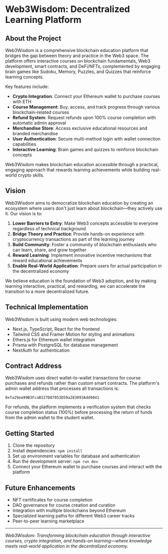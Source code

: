 # Web3Wisdom: Decentralized Learning Platform

## About the Project

Web3Wisdom is a comprehensive blockchain education platform that bridges the gap between theory and practice in the Web3 space. The platform offers interactive courses on blockchain fundamentals, Web3 development, smart contracts, and DeFi/NFTs, complemented by engaging brain games like Sudoku, Memory, Puzzles, and Quizzes that reinforce learning concepts.

Key features include:
- **Crypto Integration**: Connect your Ethereum wallet to purchase courses with ETH
- **Course Management**: Buy, access, and track progress through various blockchain-related courses
- **Refund System**: Request refunds upon 100% course completion with automatic admin approval
- **Merchandise Store**: Access exclusive educational resources and branded merchandise
- **User Authentication**: Secure multi-method login with wallet connection capabilities
- **Interactive Learning**: Brain games and quizzes to reinforce blockchain concepts

Web3Wisdom makes blockchain education accessible through a practical, engaging approach that rewards learning achievements while building real-world crypto skills.

## Vision

Web3Wisdom aims to democratize blockchain education by creating an ecosystem where users don't just learn about blockchain—they actively use it. Our vision is to:

1. **Lower Barriers to Entry**: Make Web3 concepts accessible to everyone regardless of technical background
2. **Bridge Theory and Practice**: Provide hands-on experience with cryptocurrency transactions as part of the learning journey
3. **Build Community**: Foster a community of blockchain enthusiasts who can learn, share, and grow together
4. **Reward Learning**: Implement innovative incentive mechanisms that reward educational achievements
5. **Enable Real-World Application**: Prepare users for actual participation in the decentralized economy

We believe education is the foundation of Web3 adoption, and by making learning interactive, practical, and rewarding, we can accelerate the transition to a more decentralized future.

## Technical Implementation

Web3Wisdom is built using modern web technologies:
- Next.js, TypeScript, React for the frontend
- Tailwind CSS and Framer Motion for styling and animations
- Ethers.js for Ethereum wallet integration
- Prisma with PostgreSQL for database management
- NextAuth for authentication

## Contract Address

Web3Wisdom uses direct wallet-to-wallet transactions for course purchases and refunds rather than custom smart contracts. The platform's admin wallet address that processes all transactions is:

```
0xfa29ea99B3FcaB327D87053D59a283093Add9041
```

For refunds, the platform implements a verification system that checks course completion status (100%) before processing the return of funds from the admin wallet to the student wallet.

## Getting Started

1. Clone the repository
2. Install dependencies: `npm install`
3. Set up environment variables for database and authentication
4. Run the development server: `npm run dev`
5. Connect your Ethereum wallet to purchase courses and interact with the platform

## Future Enhancements

- NFT certificates for course completion
- DAO governance for course creation and curation
- Integration with multiple blockchains beyond Ethereum
- Specialized learning paths for different Web3 career tracks
- Peer-to-peer learning marketplace

---

*Web3Wisdom: Transforming blockchain education through interactive courses, crypto integration, and hands-on learning—where knowledge meets real-world application in the decentralized economy.*
